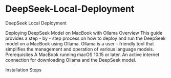 
# DeepSeek-Local-Deployment
DeepSeek Local Deployment 


Deploying DeepSeek Model on MacBook with Ollama
Overview
This guide provides a step - by - step process on how to deploy and run the DeepSeek model on a MacBook using Ollama. 
Ollama is a user - friendly tool that simplifies the management and operation of various language models.
Prerequisites
A MacBook running macOS 10.15 or later.
An active internet connection for downloading Ollama and the DeepSeek model.

Installation Steps
